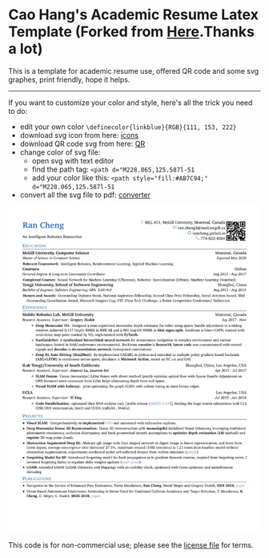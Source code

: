 # Cao Hang's Academic Resume Latex Template (Forked from [Here](https://freeicons.io).Thanks a lot)

This is a template for academic resume use, offered QR code and some svg graphes, print friendly, hope it helps.

---

If you want to customize your color and style, here's all the trick you need to do:

 - edit your own color `\definecolor{linkblue}{RGB}{111, 153, 222}`
 - download svg icon from here: [icons](https://freeicons.io)
 - download QR code svg from here: [QR](https://www.the-qrcode-generator.com/)
 - change color of svg file:
   - open svg with text editor
   - find the path tag: `<path d="M228.065,125.587l-51`
   - add your color like this: `<path style="fill:#AB7C94;" d="M228.065,125.587l-51`
 - convert all the svg file to pdf: [converter](https://cloudconvert.com/svg-to-pdf)


<p align="center">
  <img src="imgs/cv.png" alt="cv" width="600" />
</p>

This code is for non-commercial use; please see the [license file](LICENSE) for terms.
